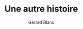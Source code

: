 ---
layout: post
title: Une autre histoire
author: Gerard Blanc
language: "Français"
image:
  artist: gerard-blanc.png
---